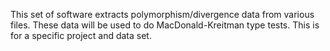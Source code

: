 This set of software extracts polymorphism/divergence data from various files. These data will be used to do MacDonald-Kreitman type tests. This is for a specific project and data set.
